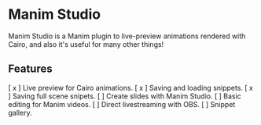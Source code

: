 # Manim Studio
Manim Studio is a Manim plugin to live-preview animations rendered with Cairo, and also it's useful for many other things!

## Features
[ x ] Live preview for Cairo animations.
[ x ] Saving and loading snippets.
[ x ] Saving full scene snipets.
[ ] Create slides with Manim Studio.
[ ] Basic editing for Manim videos.
[ ] Direct livestreaming with OBS.
[ ] Snippet gallery.
